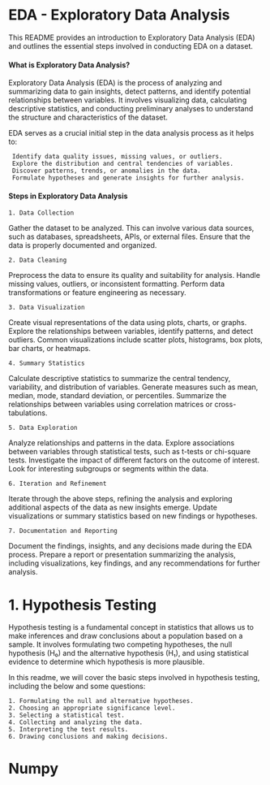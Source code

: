 # EDA - Exploratory Data Analysis
This README provides an introduction to Exploratory Data Analysis (EDA) and outlines the essential steps involved in conducting EDA on a dataset.

#### What is Exploratory Data Analysis?
Exploratory Data Analysis (EDA) is the process of analyzing and summarizing data to gain insights, detect patterns, and identify potential relationships between variables. It involves visualizing data, calculating descriptive statistics, and conducting preliminary analyses to understand the structure and characteristics of the dataset.

EDA serves as a crucial initial step in the data analysis process as it helps to:

     Identify data quality issues, missing values, or outliers.
     Explore the distribution and central tendencies of variables.
     Discover patterns, trends, or anomalies in the data.
     Formulate hypotheses and generate insights for further analysis.

#### Steps in Exploratory Data Analysis
    1. Data Collection
Gather the dataset to be analyzed. This can involve various data sources, such as databases, spreadsheets, APIs, or external files. Ensure that the data is properly documented and organized.

    2. Data Cleaning
Preprocess the data to ensure its quality and suitability for analysis. Handle missing values, outliers, or inconsistent formatting. Perform data transformations or feature engineering as necessary.
   
    3. Data Visualization
Create visual representations of the data using plots, charts, or graphs. Explore the relationships between variables, identify patterns, and detect outliers. Common visualizations include scatter plots, histograms, box plots, bar charts, or heatmaps.

    4. Summary Statistics
Calculate descriptive statistics to summarize the central tendency, variability, and distribution of variables. Generate measures such as mean, median, mode, standard deviation, or percentiles. Summarize the relationships between variables using correlation matrices or cross-tabulations.

    5. Data Exploration
Analyze relationships and patterns in the data. Explore associations between variables through statistical tests, such as t-tests or chi-square tests. Investigate the impact of different factors on the outcome of interest. Look for interesting subgroups or segments within the data.

    6. Iteration and Refinement
Iterate through the above steps, refining the analysis and exploring additional aspects of the data as new insights emerge. Update visualizations or summary statistics based on new findings or hypotheses.

    7. Documentation and Reporting
Document the findings, insights, and any decisions made during the EDA process. Prepare a report or presentation summarizing the analysis, including visualizations, key findings, and any recommendations for further analysis.

# 1. Hypothesis Testing

Hypothesis testing is a fundamental concept in statistics that allows us to make inferences and draw conclusions about a population based on a sample. It involves formulating two competing hypotheses, the null hypothesis (H₀) and the alternative hypothesis (H₁), and using statistical evidence to determine which hypothesis is more plausible.

In this readme, we will cover the basic steps involved in hypothesis testing, including the below and some questions:

    1. Formulating the null and alternative hypotheses.
    2. Choosing an appropriate significance level.
    3. Selecting a statistical test.
    4. Collecting and analyzing the data.
    5. Interpreting the test results.
    6. Drawing conclusions and making decisions.


# Numpy
